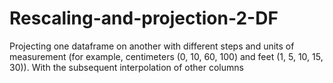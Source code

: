 # Rescaling-and-projection-2-DF
Projecting one dataframe on another with different steps and units of measurement (for example, centimeters (0, 10, 60, 100) and feet (1, 5, 10, 15, 30)). With the subsequent interpolation of other columns
